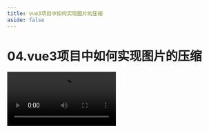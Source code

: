 ```yaml
---
title: vue3项目中如何实现图片的压缩
aside: false
---
```


# 04.vue3项目中如何实现图片的压缩

<video autoplay src="http://qn.chinavanes.com/interview/vue-interview/04.vue3项目中如何实现图片的压缩.mp4" controls controlsList="nodownload" width="50%"/>

